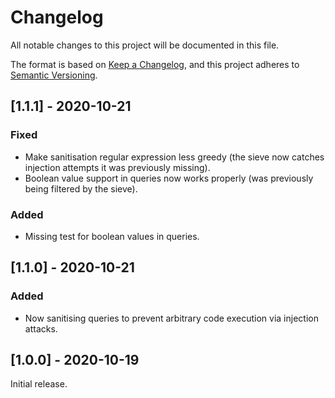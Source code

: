 # Changelog

All notable changes to this project will be documented in this file.

The format is based on [Keep a Changelog](https://keepachangelog.com/en/1.0.0/), and this project adheres to [Semantic Versioning](https://semver.org/spec/v2.0.0.html).

## [1.1.1] - 2020-10-21

### Fixed

  - Make sanitisation regular expression less greedy (the sieve now catches injection attempts it was previously missing).
  - Boolean value support in queries now works properly (was previously being filtered by the sieve).

### Added

  - Missing test for boolean values in queries.

## [1.1.0] - 2020-10-21

### Added

  - Now sanitising queries to prevent arbitrary code execution via injection attacks.

## [1.0.0] - 2020-10-19

Initial release.
